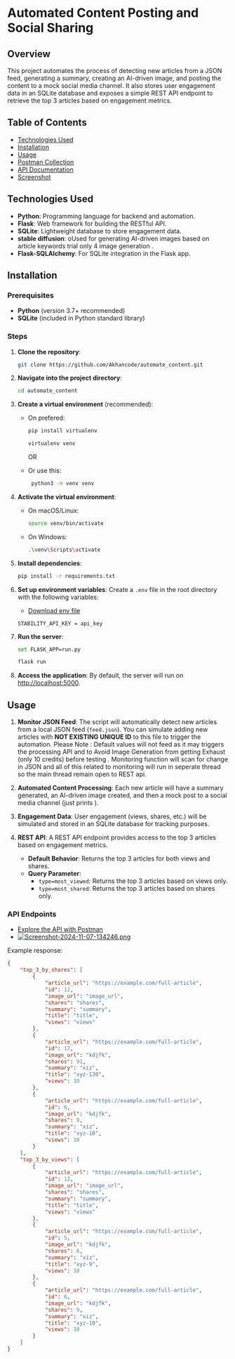 # Automated Content Posting and Social Sharing

## Overview
This project automates the process of detecting new articles from a JSON feed, generating a summary, creating an AI-driven image, and posting the content to a mock social media channel. It also stores user engagement data in an SQLite database and exposes a simple REST API endpoint to retrieve the top 3 articles based on engagement metrics.

## Table of Contents
- [Technologies Used](#technologies-used)
- [Installation](#installation)
- [Usage](#usage)
- [Postman Collection](#postman-collection)
- [API Documentation](#api-documentation)
- [Screenshot](#screenshot)

## Technologies Used
- **Python**: Programming language for backend and automation.
- **Flask**: Web framework for building the RESTful API.
- **SQLite**: Lightweight database to store engagement data.
- **stable diffusion**: oUsed for generating AI-driven images based on article keywords trial only 4 image generation .
- **Flask-SQLAlchemy**: For SQLite integration in the Flask app.

## Installation

### Prerequisites
- **Python** (version 3.7+ recommended)
- **SQLite** (included in Python standard library)

### Steps

1. **Clone the repository**:
    ```bash
    git clone https://github.com/Akhancode/automate_content.git
    ```

2. **Navigate into the project directory**:
    ```bash
    cd automate_content
    ```

3. **Create a virtual environment** (recommended):
    - On prefered:
      ```bash
      pip install virtualenv
      ```
      ```bash
      virtualenv venv
      ```
      OR
      
    - Or use this:
       ```bash
        python3 -m venv venv
        ```
   
    

5. **Activate the virtual environment**:
    - On macOS/Linux:
      ```bash
      source venv/bin/activate
      ```
    - On Windows:
      ```bash
      .\venv\Scripts\activate
      ```

6. **Install dependencies**:
    ```bash
    pip install -r requirements.txt
    ```

7. **Set up environment variables**:
    Create a `.env` file in the root directory with the following variables:
   - [Download env file ](https://drive.google.com/file/d/1psB2vfGBG3EbTeljT3FtalMngTmg30ha/view?usp=sharing)
 
    ```plaintext
    STABILITY_API_KEY = api_key
    ```

8. **Run the server**:
    ```bash
    set FLASK_APP=run.py
    ```
    ```bash
    flask run
    ```

9. **Access the application**: By default, the server will run on [http://localhost:5000](http://localhost:5000).

## Usage

1. **Monitor JSON Feed**: The script will automatically detect new articles from a local JSON feed (`feed.json`). You can simulate adding new articles with **NOT EXISTING UNIQUE ID** to this file to trigger the automation. Please Note : Default values will not feed  as it may triggers the processing API and to Avoid Image Generation from getting Exhaust (only 10 credits) before testing  . Monitoring function will scan for change in JSON and all of this related to monitoring will run in seperate thread so the main thread remain open to REST api.

3. **Automated Content Processing**: Each new article will have a summary generated, an AI-driven image created, and then a mock post to a social media channel (just prints ).

4. **Engagement Data**: User engagement (views, shares, etc.) will be simulated and stored in an SQLite database for tracking purposes.

5. **REST API**: A REST API endpoint provides access to the top 3 articles based on engagement metrics.

   - **Default Behavior**: Returns the top 3 articles for both views and shares.
   - **Query Parameter**:
     - `type=most_viewed`: Returns the top 3 articles based on views only.
     - `type=most_shared`: Returns the top 3 articles based on shares only.

### API Endpoints

 - [Explore the API with Postman](https://www.postman.com/restless-moon-684338/workspace/lcx-assessment/collection/30275964-dbc92cec-9daf-41b7-894c-377117887a20?action=share&creator=30275964)
 - [![Screenshot-2024-11-07-134246.png](https://i.postimg.cc/fTGMMkL1/Screenshot-2024-11-07-134246.png)](https://postimg.cc/PPQg4X1M)
  
Example response:
```json
{
    "top_3_by_shares": [
        {
            "article_url": "https://example.com/full-article",
            "id": 12,
            "image_url": "image_url",
            "shares": "shares",
            "summary": "summary",
            "title": "title",
            "views": "views"
        },
        {
            "article_url": "https://example.com/full-article",
            "id": 17,
            "image_url": "kdjfk",
            "shares": 91,
            "summary": "xiz",
            "title": "xyz-130",
            "views": 10
        },
        {
            "article_url": "https://example.com/full-article",
            "id": 6,
            "image_url": "kdjfk",
            "shares": 9,
            "summary": "xiz",
            "title": "xyz-10",
            "views": 10
        }
    ],
    "top_3_by_views": [
        {
            "article_url": "https://example.com/full-article",
            "id": 12,
            "image_url": "image_url",
            "shares": "shares",
            "summary": "summary",
            "title": "title",
            "views": "views"
        },
        {
            "article_url": "https://example.com/full-article",
            "id": 5,
            "image_url": "kdjfk",
            "shares": 6,
            "summary": "xiz",
            "title": "xyz-9",
            "views": 10
        },
        {
            "article_url": "https://example.com/full-article",
            "id": 6,
            "image_url": "kdjfk",
            "shares": 9,
            "summary": "xiz",
            "title": "xyz-10",
            "views": 10
        }
    ]
}
